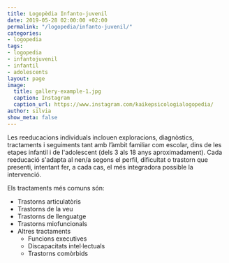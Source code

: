 ```yaml
---
title: Logopèdia Infanto-juvenil
date: 2019-05-28 02:00:00 +02:00
permalink: "/logopedia/infanto-juvenil/"
categories:
- logopedia
tags:
- logopedia
- infantojuvenil
- infantil
- adolescents
layout: page
image:
  title: gallery-example-1.jpg
  caption: Instagram
  caption_url: https://www.instagram.com/kaikepsicologialogopedia/
author: silvia
show_meta: false
---
```


Les reeducacions individuals inclouen exploracions, diagnòstics, tractaments i seguiments tant amb l’àmbit familiar com escolar, dins de les etapes infantil i de l'adolescent (dels 3 als 18 anys aproximadament). Cada reeducació s'adapta al nen/a segons el perfil, dificultat o trastorn que presenti, intentant fer, a cada cas, el més integradora possible la intervenció.

Els tractaments més comuns són:
* Trastorns articulatòris
* Trastorns de la veu
* Trastorns de llenguatge
* Trastorns miofuncionals
* Altres tractaments
  - Funcions executives
  - Discapacitats intel·lectuals
  - Trastorns comòrbids
